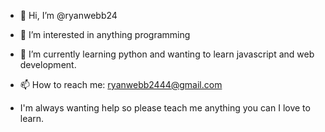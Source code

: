 - 👋 Hi, I’m @ryanwebb24
- 👀 I’m interested in anything programming
- 🌱 I’m currently learning python and wanting to learn javascript and web development.
- 📫 How to reach me: ryanwebb2444@gmail.com

- I'm always wanting help so please teach me anything you can I love to learn.
